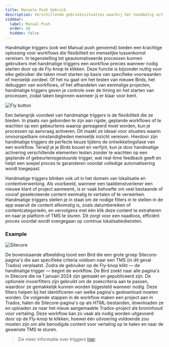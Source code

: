 ```yaml
---
title: Manuele Push Gebruik
description: Verschillende gebruikssituaties waarbij het handmatig activeren van je Birds volkomen logisch is
sidebar:
  label: Manual Push
  order: 10
  hidden: false
---
```


Handmatige triggers (ook wel Manual push genoemd) bieden een krachtige oplossing voor workflows die flexibiliteit en menselijke tussenkomst vereisen. In tegenstelling tot geautomatiseerde processen kunnen gebruikers met handmatige triggers een workflow precies wanneer nodig starten door op de Fly-knop te klikken. Deze functie is bijzonder nuttig voor elke gebruiker die taken moet starten op basis van specifieke voorwaarden of menselijk oordeel. Of het nu gaat om het testen van nieuwe Birds, het debuggen van workflows, of het afhandelen van eenmalige projecten, handmatige triggers geven je controle over de timing en het starten van processen, zodat taken beginnen wanneer jij er klaar voor bent.

![Fly button](~/assets/docs/triggers/Fly.gif)

Een belangrijk voordeel van handmatige triggers is de flexibiliteit die ze bieden. In plaats van gebonden te zijn aan rigide, geplande workflows of te wachten op een gebeurtenis waarop gereageerd moet worden, kun je processen op aanvraag activeren. Dit maakt ze ideaal voor situaties waarin onvoorspelbare omstandigheden menselijk inzicht vereisen. Hierdoor zijn handmatige triggers de perfecte keuze tijdens de ontwikkelingsfase van een workflow. Terwijl je je Birds bouwt en verfijnt, kun je door handmatige activering verschillende elementen testen zonder te wachten op een geplande of gebeurtenisgestuurde trigger, wat real-time feedback geeft en helpt een soepel proces te garanderen voordat volledige automatisering wordt toegepast.

Handmatige triggers blinken ook uit in het domein van lokalisatie en contentverwerking. Als voorbeeld, wanneer een taaldienstverlener een nieuwe klant of project aanneemt, is er vaak behoefte om veel bestaande of vooraf geselecteerde content eenmalig te vertalen of te verwerken. Handmatige triggers stellen je in staat om de nodige filters in te stellen in de app waaruit de content afkomstig is, zoals datumbereiken of contentcategorieën, en vervolgens met één klik deze content te extraheren en naar je platform of TMS te sturen. Dit zorgt voor een naadloos, efficiënt proces voordat wordt overgegaan op continue lokalisatiediensten.

### Example

![Sitecore](~/assets/docs/triggers/Sitecore_DownloadItems.png)

De bovenstaande afbeelding toont een Bird die een grote groep Sitecore-pagina's die aan specifieke criteria voldoen naar een TMS (in dit geval Trados) verplaatst. Zodra de gebruiker op de Fly-knop klikt — de handmatige trigger — begint de workflow. De Bird zoekt naar alle pagina's in Sitecore die na 1 januari 2024 zijn gemaakt en gepubliceerd zijn. De optionele invoerfilters zijn gebruikt om de zoekcriteria aan te passen, waardoor ze gemakkelijk kunnen worden bijgesteld wanneer nodig. Deze filters helpen bij het identificeren van welke pagina's gedownload moeten worden. De volgende stappen in de workflow maken een project aan in Trados, halen de Sitecore-pagina's op als HTML-bestanden, downloaden ze en uploaden ze naar het nieuw aangemaakte Trados-project als broninhoud voor vertaling. Deze workflow kan zo vaak als nodig worden uitgevoerd door op de Fly-knop te klikken, hoewel één uitvoering voldoende zou moeten zijn om alle benodigde content voor vertaling op te halen en naar de gewenste TMS te sturen.

> Zie meer informatie over triggers [hier](https://docs.blackbird.io/concepts/triggers/).